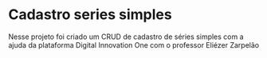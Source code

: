 # Cadastro series simples
Nesse projeto foi criado um CRUD de cadastro de séries simples com a ajuda da plataforma Digital Innovation One com o professor Eliézer Zarpelão
